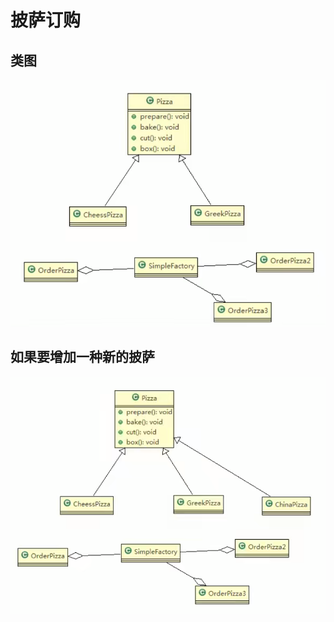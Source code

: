 # 披萨订购

## 类图

![img.png](../../../../../resources/picture/img3.png)

## 如果要增加一种新的披萨

![img.png](../../../../../resources/picture/img4.png)